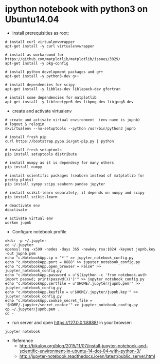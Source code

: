 # ipython notebook with python3 on Ubuntu14.04

- Install prerequisities as root:
```
# install curl virtualenvwrapper
apt-get install -y curl virtualenvwrapper

# install as workaround for https://github.com/matplotlib/matplotlib/issues/3029/
apt-get install -y pkg-config

# install python development packages and g++
apt-get install -y python3-dev g++

# install dependencies for scipy
apt-get install -y libblas-dev liblapack-dev gfortran

# install some dependencies for matplotlib
apt-get install -y libfreetype6-dev libpng-dev libjpeg8-dev
```
- create and activate virtualenv
```
# create and activate virtual environment  (env name is jupnb)
# logout & relogin
mkvirtualenv --no-setuptools --python /usr/bin/python3 jupnb 

# install fresh pip
curl https://bootstrap.pypa.io/get-pip.py | python

# install fresh setuptools
pip install setuptools distribute

# install numpy as it is dependecy for many others
pip install numpy

# install scientific packages (seaborn instead of matplotlib for pretty plots)
pip install sympy scipy seaborn pandas jupyter

# install scikit-learn separately, it depends on numpy and scipy
pip install scikit-learn

# deactivate env
deactivate

# activate virtual env
workon jupnb
```

- Configure notebook profile
```
mkdir -p ~/.jupyter
cd ~/.jupyter
openssl req -x509 -nodes -days 365 -newkey rsa:1024 -keyout jupnb.key -out jupnb.pem
echo "c.NotebookApp.ip = '*'" >> jupyter_notebook_config.py
echo "c.NotebookApp.port = 8888" >> jupyter_notebook_config.py
echo "c.NotebookApp.open_browser = False" >> jupyter_notebook_config.py
echo "c.NotebookApp.password = u'$(ipython -c 'from notebook.auth import passwd; print(passwd())')'" >> jupyter_notebook_config.py
echo "c.NotebookApp.certfile = u'$HOME/.jupyter/jupnb.pem'" >> jupyter_notebook_config.py
echo "c.NotebookApp.keyfile = u'$HOME/.jupyter/jupnb.key'" >> jupyter_notebook_config.py
echo "c.NotebookApp.cookie_secret_file = '$HOME/.jupyter/secret_cookie'" >> jupyter_notebook_config.py
cp ~/.jupyter/jupnb.pem .
cd -
```
- run server and open https://127.0.0.1:8888/ in your browser:
```
jupyter notebook
```

- Reference
  - http://bikulov.org/blog/2015/11/07/install-jupyter-notebook-and-scientific-environment-in-ubuntu-14-dot-04-with-python-3/
  - http://jupyter-notebook.readthedocs.io/en/latest/public_server.html
